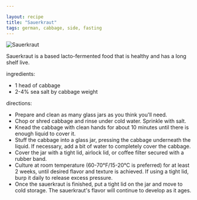 ```yaml
---

layout: recipe
title: "Sauerkraut"
tags: german, cabbage, side, fasting
---
```


![Sauerkraut](/recipes/pix/sauerkraut.webp)

Sauerkraut is a based lacto-fermented food that is healthy and has a long shelf live.

ingredients:
- 1 head of cabbage
- 2-4% sea salt by cabbage weight

directions:
- Prepare and clean as many glass jars as you think you'll need.
- Chop or shred cabbage and rinse under cold water. Sprinkle with salt.
- Knead the cabbage with clean hands for about 10 minutes until there is enough liquid to cover it.
- Stuff the cabbage into a glass jar, pressing the cabbage underneath the liquid. If necessary, add a bit of water to completely cover the cabbage.
- Cover the jar with a tight lid, airlock lid, or coffee filter secured with a rubber band.
- Culture at room temperature (60-70°F/15-20°C is preferred) for at least 2 weeks, until desired flavor and texture is achieved. If using a tight lid, burp it daily to release excess pressure.
- Once the sauerkraut is finished, put a tight lid on the jar and move to cold storage. The sauerkraut's flavor will continue to develop as it ages.

